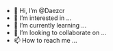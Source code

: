 - 👋 Hi, I’m @Daezcr
- 👀 I’m interested in ...
- 🌱 I’m currently learning ...
- 💞️ I’m looking to collaborate on ...
- 📫 How to reach me ...

<!---
Daezcr/Daezcr is a ✨ special ✨ repository because its `README.md` (this file) appears on your GitHub profile.
You can click the Preview link to take a look at your changes.
--->
